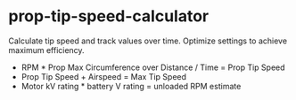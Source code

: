 # prop-tip-speed-calculator
Calculate tip speed and track values over time. Optimize settings to achieve maximum efficiency.

- RPM * Prop Max Circumference over Distance / Time = Prop Tip Speed
- Prop Tip Speed + Airspeed = Max Tip Speed
- Motor kV rating * battery V rating = unloaded RPM estimate
